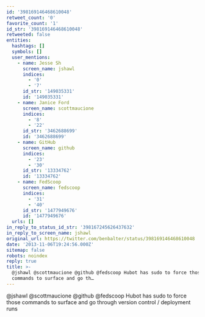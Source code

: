 ```yaml
---
id: '398169146468610048'
retweet_count: '0'
favorite_count: '1'
id_str: '398169146468610048'
retweeted: false
entities:
  hashtags: []
  symbols: []
  user_mentions:
    - name: Jesse Sh
      screen_name: jshawl
      indices:
        - '0'
        - '7'
      id_str: '149035331'
      id: '149035331'
    - name: Janice Ford
      screen_name: scottmaucione
      indices:
        - '8'
        - '22'
      id_str: '3462688699'
      id: '3462688699'
    - name: GitHub
      screen_name: github
      indices:
        - '23'
        - '30'
      id_str: '13334762'
      id: '13334762'
    - name: FedScoop
      screen_name: fedscoop
      indices:
        - '31'
        - '40'
      id_str: '1477949676'
      id: '1477949676'
  urls: []
in_reply_to_status_id_str: '398167245626437632'
in_reply_to_screen_name: jshawl
original_url: https://twitter.com/benbalter/status/398169146468610048
date: '2013-11-06T19:24:56.000Z'
sitemap: false
robots: noindex
reply: true
title: >-
  @jshawl @scottmaucione @github @fedscoop Hubot has sudo to force those
  commands to surface and go th…
---
```


@jshawl @scottmaucione @github @fedscoop Hubot has sudo to force those commands to surface and go through version control / deployment runs
